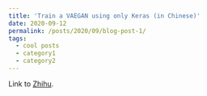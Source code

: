 ```yaml
---
title: 'Train a VAEGAN using only Keras (in Chinese)'
date: 2020-09-12
permalink: /posts/2020/09/blog-post-1/
tags:
  - cool posts
  - category1
  - category2
---
```


Link to [Zhihu](https://zhuanlan.zhihu.com/p/104049963).
